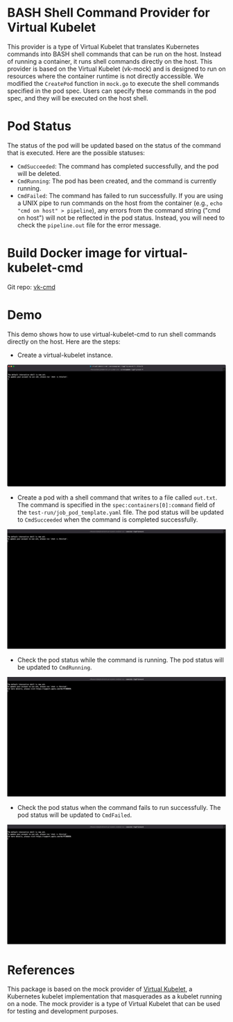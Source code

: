 
# BASH Shell Command Provider for Virtual Kubelet

This provider is a type of Virtual Kubelet that translates Kubernetes commands into BASH shell commands that can be run on the host. Instead of running a container, it runs shell commands directly on the host. This provider is based on the Virtual Kubelet (vk-mock) and is designed to run on resources where the container runtime is not directly accessible. We modified the `CreatePod` function in `mock.go` to execute the shell commands specified in the pod spec. Users can specify these commands in the pod spec, and they will be executed on the host shell.

# Pod Status

The status of the pod will be updated based on the status of the command that is executed. Here are the possible statuses:

- `CmdSucceeded`: The command has completed successfully, and the pod will be deleted.
- `CmdRunning`: The pod has been created, and the command is currently running.
- `CmdFailed`: The command has failed to run successfully. If you are using a UNIX pipe to run commands on the host from the container (e.g., `echo "cmd on host" > pipeline`), any errors from the command string ("cmd on host") will not be reflected in the pod status. Instead, you will need to check the `pipeline.out` file for the error message.

# Build Docker image for virtual-kubelet-cmd

Git repo: [vk-cmd](https://github.com/tsaie79/vk-cmd)

# Demo 

This demo shows how to use virtual-kubelet-cmd to run shell commands directly on the host. Here are the steps:

- Create a virtual-kubelet instance.

![image](images/create_vk.gif)

- Create a pod with a shell command that writes to a file called `out.txt`. The command is specified in the `spec:containers[0]:command` field of the `test-run/job_pod_template.yaml` file. The pod status will be updated to `CmdSucceeded` when the command is completed successfully.

![image](images/cmd_succeeded.gif)

- Check the pod status while the command is running. The pod status will be updated to `CmdRunning`.

![image](images/cmd_running.gif)

- Check the pod status when the command fails to run successfully. The pod status will be updated to `CmdFailed`.

![image](images/cmd_failed.gif)


# References

This package is based on the mock provider of [Virtual Kubelet](https://github.com/virtual-kubelet/virtual-kubelet), a Kubernetes kubelet implementation that masquerades as a kubelet running on a node. The mock provider is a type of Virtual Kubelet that can be used for testing and development purposes.